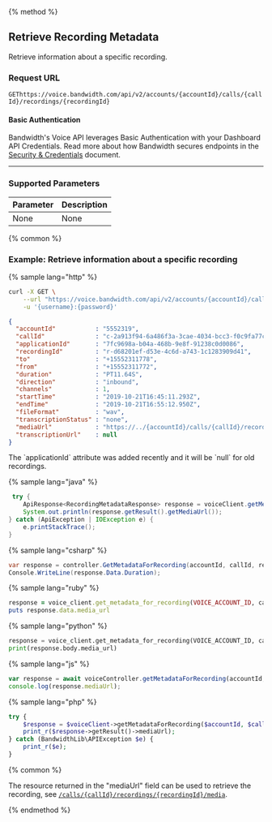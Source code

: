 {% method %}

## Retrieve Recording Metadata
Retrieve information about a specific recording.

### Request URL

<code class="get">GET</code>`https://voice.bandwidth.com/api/v2/accounts/{accountId}/calls/{callId}/recordings/{recordingId}`

#### Basic Authentication

Bandwidth's Voice API leverages Basic Authentication with your Dashboard API Credentials. Read more about how Bandwidth secures endpoints in the [Security & Credentials](../../../guides/accountCredentials.md) document.

---

### Supported Parameters

| Parameter | Description |
|:----------|:------------|
| None      | None        |

{% common %}

### Example: Retrieve information about a specific recording

{% sample lang="http" %}

```bash
curl -X GET \
    --url "https://voice.bandwidth.com/api/v2/accounts/{accountId}/calls/{callId}/recordings/{recordingId}" \
    -u '{username}:{password}'
```

```json
{
  "accountId"           : "5552319",
  "callId"              : "c-2a913f94-6a486f3a-3cae-4034-bcc3-f0c9fa77ca2f",
  "applicationId"       : "7fc9698a-b04a-468b-9e8f-91238c0d0086",
  "recordingId"         : "r-d68201ef-d53e-4c6d-a743-1c1283909d41",
  "to"                  : "+15552311778",
  "from"                : "+15552311772",
  "duration"            : "PT11.64S",
  "direction"           : "inbound",
  "channels"            : 1,
  "startTime"           : "2019-10-21T16:45:11.293Z",
  "endTime"             : "2019-10-21T16:55:12.950Z",
  "fileFormat"          : "wav",
  "transcriptionStatus" : "none",
  "mediaUrl"            : "https://../{accountId}/calls/{callId}/recordings/{recordingId}/media",
  "transcriptionUrl"    : null
}
```

<aside class="alert general small">
<p>
The `applicationId` attribute was added recently and it will be `null` for old recordings.
</p>
</aside>

{% sample lang="java" %}

```java
 try {
    ApiResponse<RecordingMetadataResponse> response = voiceClient.getMetadataForRecording(VOICE_ACCOUNT_ID, "callId", "recordingId");
    System.out.println(response.getResult().getMediaUrl());
} catch (ApiException | IOException e) {
    e.printStackTrace();
}
```

{% sample lang="csharp" %}

```csharp
var response = controller.GetMetadataForRecording(accountId, callId, recordingId);
Console.WriteLine(response.Data.Duration);
```

{% sample lang="ruby" %}

```ruby
response = voice_client.get_metadata_for_recording(VOICE_ACCOUNT_ID, call_id, recording_id)
puts response.data.media_url
```

{% sample lang="python" %}

```python
response = voice_client.get_metadata_for_recording(VOICE_ACCOUNT_ID, call_id, recording_id)
print(response.body.media_url)
```

{% sample lang="js" %}

```js
var response = await voiceController.getMetadataForRecording(accountId, callId, recordingId);
console.log(response.mediaUrl);
```

{% sample lang="php" %}

```php
try {
    $response = $voiceClient->getMetadataForRecording($accountId, $callId, $recordingId);
    print_r($response->getResult()->mediaUrl);
} catch (BandwidthLib\APIException $e) {
    print_r($e);
}
```

{% common %}

The resource returned in the "mediaUrl" field can be used to retrieve the recording, see [`/calls/{callId}/recordings/{recordingId}/media`](getCallsCallIdRecordingsRecordingIdMedia.md).

{% endmethod %}
